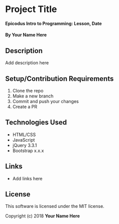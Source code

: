 # Project Title

#### Epicodus Intro to Programming: Lesson, Date

#### By Your Name Here

## Description

Add description here

## Setup/Contribution Requirements

1. Clone the repo
1. Make a new branch
1. Commit and push your changes
1. Create a PR

## Technologies Used

* HTML/CSS
* JavaScript
* jQuery 3.3.1
* Bootstrap x.x.x

## Links

* Add links here

## License

This software is licensed under the MIT license.

Copyright (c) 2018 **Your Name Here**